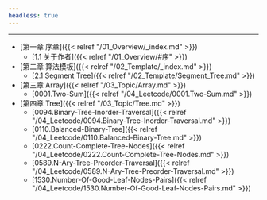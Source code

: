 ```yaml
---
headless: true
---
```


<hr>

- [第一章 序章]({{< relref "/01_Overview/_index.md" >}})
  - [1.1 关于作者]({{< relref "/01_Overview/#序" >}})
- [第二章 算法模板]({{< relref "/02_Template/_index.md" >}})
  - [2.1 Segment Tree]({{< relref "/02_Template/Segment_Tree.md" >}})
- [第三章 Array]({{< relref "/03_Topic/Array.md" >}})
  - [0001.Two-Sum]({{< relref "/04_Leetcode/0001.Two-Sum.md" >}})
- [第四章 Tree]({{< relref "/03_Topic/Tree.md" >}})
  - [0094.Binary-Tree-Inorder-Traversal]({{< relref "/04_Leetcode/0094.Binary-Tree-Inorder-Traversal.md" >}})
  - [0110.Balanced-Binary-Tree]({{< relref "/04_Leetcode/0110.Balanced-Binary-Tree.md" >}})
  - [0222.Count-Complete-Tree-Nodes]({{< relref "/04_Leetcode/0222.Count-Complete-Tree-Nodes.md" >}})
  - [0589.N-Ary-Tree-Preorder-Traversal]({{< relref "/04_Leetcode/0589.N-Ary-Tree-Preorder-Traversal.md" >}})
  - [1530.Number-Of-Good-Leaf-Nodes-Pairs]({{< relref "/04_Leetcode/1530.Number-Of-Good-Leaf-Nodes-Pairs.md" >}})
<br />

